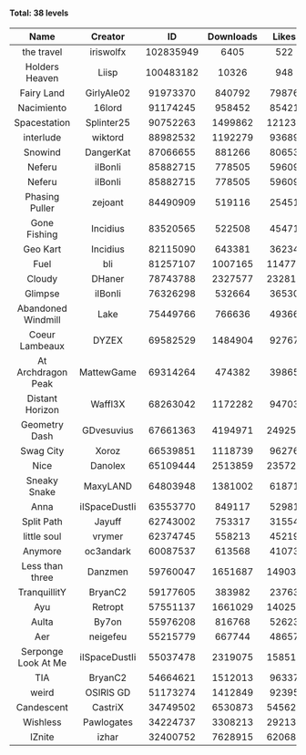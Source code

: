 #### Total: 38 levels

| Name | Creator | ID | Downloads | Likes |
|:---:|:---:|:---:|:---:|:---:|
| the travel | iriswolfx | 102835949 | 6405 | 522
| Holders Heaven | Liisp | 100483182 | 10326 | 948
| Fairy Land | GirlyAle02 | 91973370 | 840792 | 79876
| Nacimiento | 16lord | 91174245 | 958452 | 85421
| Spacestation | Splinter25 | 90752263 | 1499862 | 121231
| interlude | wiktord | 88982532 | 1192279 | 93689
| Snowind | DangerKat | 87066655 | 881266 | 80653
| Neferu | iIBonIi | 85882715 | 778505 | 59609
| Neferu | iIBonIi | 85882715 | 778505 | 59609
| Phasing Puller | zejoant | 84490909 | 519116 | 25451
| Gone Fishing | Incidius | 83520565 | 522508 | 45471
| Geo Kart | Incidius | 82115090 | 643381 | 36234
| Fuel | bli | 81257107 | 1007165 | 114773
| Cloudy | DHaner | 78743788 | 2327577 | 232813
| Glimpse | iIBonIi | 76326298 | 532664 | 36530
| Abandoned Windmill | Lake | 75449766 | 766636 | 49366
| Coeur Lambeaux | DYZEX | 69582529 | 1484904 | 92767
| At Archdragon Peak | MattewGame | 69314264 | 474382 | 39865
| Distant Horizon | Waffl3X | 68263042 | 1172282 | 94703
| Geometry Dash | GDvesuvius | 67661363 | 4194971 | 249252
| Swag City | Xoroz | 66539851 | 1118739 | 96276
| Nice | Danolex | 65109444 | 2513859 | 235720
| Sneaky Snake | MaxyLAND | 64803948 | 1381002 | 61871
| Anna | iISpaceDustIi | 63553770 | 849117 | 52981
| Split Path | Jayuff | 62743002 | 753317 | 31554
| little soul | vrymer | 62374745 | 558213 | 45219
| Anymore | oc3andark | 60087537 | 613568 | 41073
| Less than three | Danzmen | 59760047 | 1651687 | 149032
| TranquillitY | BryanC2 | 59177605 | 383982 | 23763
| Ayu | Retropt | 57551137 | 1661029 | 140254
| Aulta | By7on | 55976208 | 816768 | 52623
| Aer | neigefeu | 55215779 | 667744 | 48657
| Serponge Look At Me | iISpaceDustIi | 55037478 | 2319075 | 158515
|  TIA | BryanC2 | 54664621 | 1512013 | 96337
| weird | OSIRIS GD | 51173274 | 1412849 | 92395
| Candescent | CastriX | 34749502 | 6530873 | 545627
| Wishless | Pawlogates | 34224737 | 3308213 | 292136
| IZnite | izhar | 32400752 | 7628915 | 620681
